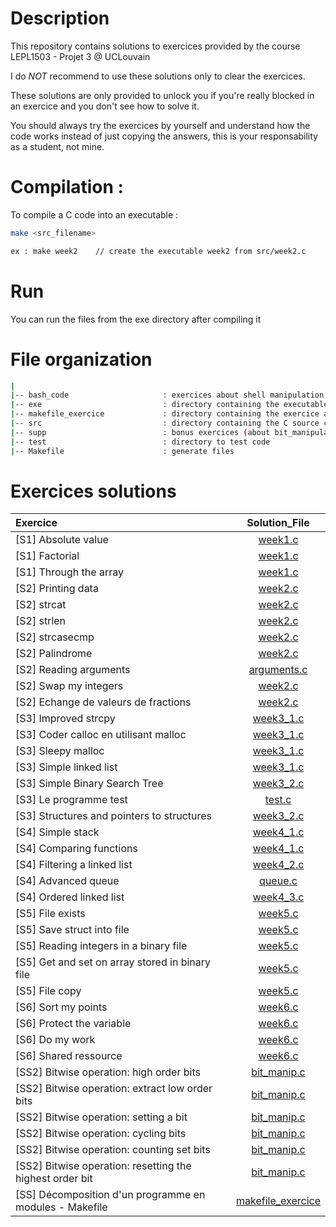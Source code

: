 # Description

This repository contains solutions to exercices provided by the course LEPL1503 - Projet 3 @ UCLouvain

I do *NOT* recommend to use these solutions only to clear the exercices.

These solutions are only provided to unlock you if you're really blocked in an exercice and you don't see how to solve it.

You should always try the exercices by yourself and understand how the code works instead of just copying the answers, this is your responsability as a student, not mine.

# Compilation : 

To compile a C code into an executable :

``` bash
make <src_filename>

ex : make week2    // create the executable week2 from src/week2.c
```

# Run 

 You can run the files from the exe directory after compiling it
 
# File organization

```bash
|
|-- bash_code                     : exercices about shell manipulation
|-- exe                           : directory containing the executables files
|-- makefile_exercice             : directory containing the exercice about modules in C
|-- src                           : directory containing the C source code
|-- supp                          : bonus exercices (about bit_manipulation)
|-- test                          : directory to test code
|-- Makefile                      : generate files
```

# Exercices solutions


|Exercice   | Solution_File|
|:---------|:---------:|
|[S1] Absolute value|[week1.c](https://github.com/Aperence/projet_3_exo/blob/master/src/week1.c)
|[S1] Factorial|[week1.c](https://github.com/Aperence/projet_3_exo/blob/master/src/week1.c)
|[S1] Through the array|[week1.c](https://github.com/Aperence/projet_3_exo/blob/master/src/week1.c)
|[S2] Printing data|[week2.c](https://github.com/Aperence/projet_3_exo/blob/master/src/week2.c)
|[S2] strcat|[week2.c](https://github.com/Aperence/projet_3_exo/blob/master/src/week2.c)
|[S2] strlen|[week2.c](https://github.com/Aperence/projet_3_exo/blob/master/src/week2.c)
|[S2] strcasecmp|[week2.c](https://github.com/Aperence/projet_3_exo/blob/master/src/week2.c)
|[S2] Palindrome|[week2.c](https://github.com/Aperence/projet_3_exo/blob/master/src/week2.c)
|[S2] Reading arguments|[arguments.c](https://github.com/Aperence/projet_3_exo/blob/master/src/arguments.c)
|[S2] Swap my integers|[week2.c](https://github.com/Aperence/projet_3_exo/blob/master/src/week2.c)
|[S2] Echange de valeurs de fractions|[week2.c](https://github.com/Aperence/projet_3_exo/blob/master/src/week2.c)
|[S3] Improved strcpy|[week3_1.c](https://github.com/Aperence/projet_3_exo/blob/master/src/week3_1.c)
|[S3] Coder calloc en utilisant malloc|[week3_1.c](https://github.com/Aperence/projet_3_exo/blob/master/src/week3_1.c)
|[S3] Sleepy malloc|[week3_1.c](https://github.com/Aperence/projet_3_exo/blob/master/src/week3_1.c)
|[S3] Simple linked list|[week3_1.c](https://github.com/Aperence/projet_3_exo/blob/master/src/week3_1.c)
|[S3] Simple Binary Search Tree|[week3_2.c](https://github.com/Aperence/projet_3_exo/blob/master/src/week3_2.c)
|[S3] Le programme test|[test.c](https://github.com/Aperence/projet_3_exo/blob/master/src/test.c)
|[S3] Structures and pointers to structures|[week3_2.c](https://github.com/Aperence/projet_3_exo/blob/master/src/week3_2.c)
|[S4] Simple stack|[week4_1.c](https://github.com/Aperence/projet_3_exo/blob/master/src/week4_1.c)
|[S4] Comparing functions|[week4_1.c](https://github.com/Aperence/projet_3_exo/blob/master/src/week4_1.c)
|[S4] Filtering a linked list|[week4_2.c](https://github.com/Aperence/projet_3_exo/blob/master/src/week4_2.c)
|[S4] Advanced queue|[queue.c](https://github.com/Aperence/projet_3_exo/blob/master/src/queue.c)
|[S4] Ordered linked list|[week4_3.c](https://github.com/Aperence/projet_3_exo/blob/master/src/week4_3.c)
|[S5] File exists|[week5.c](https://github.com/Aperence/projet_3_exo/blob/master/src/week5.c)
|[S5] Save struct into file|[week5.c](https://github.com/Aperence/projet_3_exo/blob/master/src/week5.c)
|[S5] Reading integers in a binary file|[week5.c](https://github.com/Aperence/projet_3_exo/blob/master/src/week5.c)
|[S5] Get and set on array stored in binary file|[week5.c](https://github.com/Aperence/projet_3_exo/blob/master/src/week5.c)
|[S5] File copy|[week5.c](https://github.com/Aperence/projet_3_exo/blob/master/src/week5.c)
|[S6] Sort my points|[week6.c](https://github.com/Aperence/projet_3_exo/blob/master/src/week6.c)
|[S6] Protect the variable|[week6.c](https://github.com/Aperence/projet_3_exo/blob/master/src/week6.c)
|[S6] Do my work|[week6.c](https://github.com/Aperence/projet_3_exo/blob/master/src/week6.c)
|[S6] Shared ressource|[week6.c](https://github.com/Aperence/projet_3_exo/blob/master/src/week6.c)
|[SS2] Bitwise operation: high order bits|[bit_manip.c](https://github.com/Aperence/projet_3_exo/blob/master/supp/bit_manip.c)
|[SS2] Bitwise operation: extract low order bits|[bit_manip.c](https://github.com/Aperence/projet_3_exo/blob/master/supp/bit_manip.c)
|[SS2] Bitwise operation: setting a bit|[bit_manip.c](https://github.com/Aperence/projet_3_exo/blob/master/supp/bit_manip.c)
|[SS2] Bitwise operation: cycling bits|[bit_manip.c](https://github.com/Aperence/projet_3_exo/blob/master/supp/bit_manip.c)
|[SS2] Bitwise operation: counting set bits|[bit_manip.c](https://github.com/Aperence/projet_3_exo/blob/master/supp/bit_manip.c)
|[SS2] Bitwise operation: resetting the highest order bit|[bit_manip.c](https://github.com/Aperence/projet_3_exo/blob/master/supp/bit_manip.c)
|[SS] Décomposition d'un programme en modules - Makefile|[makefile_exercice](https://github.com/Aperence/projet_3_exo/tree/master/makefile_exercice)
